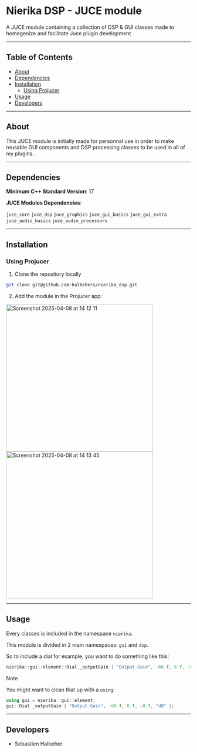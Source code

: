 # Nierika DSP - JUCE module

A JUCE module containing a collection of DSP &amp; GUI classes made to homegenize and facilitate Juce plugin development

---

## Table of Contents

- [About](#about)
- [Dependencies](#dependencies)
- [Installation](#installation)
  - [Using Projucer](#using-projucer)
- [Usage](#usage)
- [Developers](#developers)

---

## About

This JUCE module is initially made for personnal use in order to make reusable GUI components and DSP processing classes to be used in all of my plugins.

---

## Dependencies

**Minimum C++ Standard Version**: 17

**JUCE Modules Dependencies**:

`juce_core` `juce_dsp` `juce_graphics` `juce_gui_basics` `juce_gui_extra` `juce_audio_basics` `juce_audio_processors`

---

## Installation

### Using Projucer

1. Clone the repository locally
```bash
git clone git@github.com:halbehers/nierika_dsp.git
```

2. Add the module in the Projucer app:

<span>
<img width="400" alt="Screenshot 2025-04-08 at 14 12 11" src="https://github.com/user-attachments/assets/85a46d77-a872-47b7-ac43-5f47a4e2fc05" />
</span>
<span>
<img width="400" alt="Screenshot 2025-04-08 at 14 13 45" src="https://github.com/user-attachments/assets/a9a5efda-7401-41c6-ab8f-505cf325f38f" />
</span>

---

## Usage

Every classes is included in the namespace `nierika`.

This module is divided in 2 main namespaces: `gui` and `dsp`.

So to include a dial for example, you want to do something like this:

```cpp
nierika::gui::element::Dial _outputGain { "Output Gain", -60.f, 8.f, -8.f, "dB" };
```

> [!NOTE]
> You might want to clean that up with a `using`:
> ```cpp
> using gui = nierika::gui::element;
> gui::Dial _outputGain { "Output Gain", -60.f, 8.f, -8.f, "dB" };
> ```

---

## Developers

- Sebastien Halbeher
